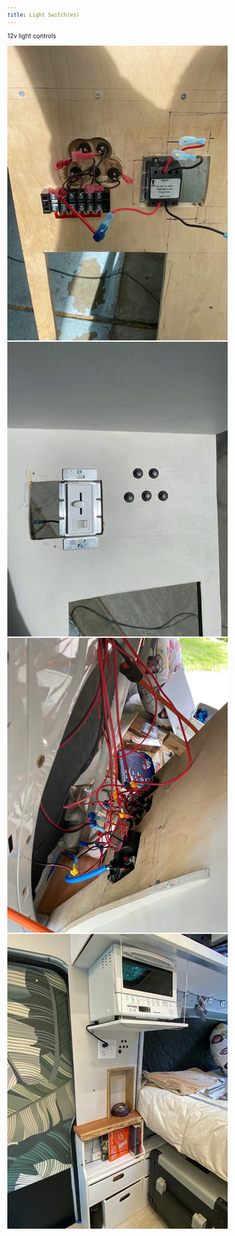 ```yaml
---
title: Light Switch(es)
---
```


12v light controls

<div class="row">
  <div class="col">
    <img src="/public/vanbuild/16.0.jpg" />
  </div>
  <div class="col">
    <img src="/public/vanbuild/16.1.jpg" />
  </div>
  
</div>
<div class="row">
<div class="col">
    <img src="/public/vanbuild/16.2.jpg" />
  </div>
  <div class="col">
    <img src="/public/vanbuild/16.3.jpg" />
  </div>
</div>
